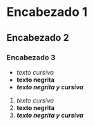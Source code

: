 # Encabezado 1
## Encabezado 2
### Encabezado 3

- *texto cursivo*
- **texto negrita**
- ***texto negrita y cursiva***


1. *texto cursivo*
2. **texto negrita**
3. ***texto negrita y cursiva*** 

